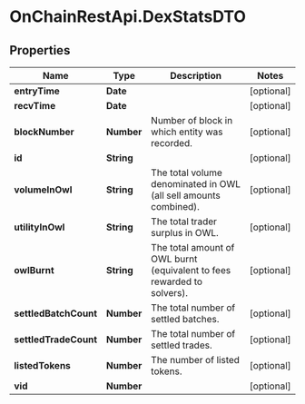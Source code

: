 # OnChainRestApi.DexStatsDTO

## Properties

Name | Type | Description | Notes
------------ | ------------- | ------------- | -------------
**entryTime** | **Date** |  | [optional] 
**recvTime** | **Date** |  | [optional] 
**blockNumber** | **Number** | Number of block in which entity was recorded. | [optional] 
**id** | **String** |  | [optional] 
**volumeInOwl** | **String** | The total volume denominated in OWL (all sell amounts combined). | [optional] 
**utilityInOwl** | **String** | The total trader surplus in OWL. | [optional] 
**owlBurnt** | **String** | The total amount of OWL burnt (equivalent to fees rewarded to solvers). | [optional] 
**settledBatchCount** | **Number** | The total number of settled batches. | [optional] 
**settledTradeCount** | **Number** | The total number of settled trades. | [optional] 
**listedTokens** | **Number** | The number of listed tokens. | [optional] 
**vid** | **Number** |  | [optional] 


